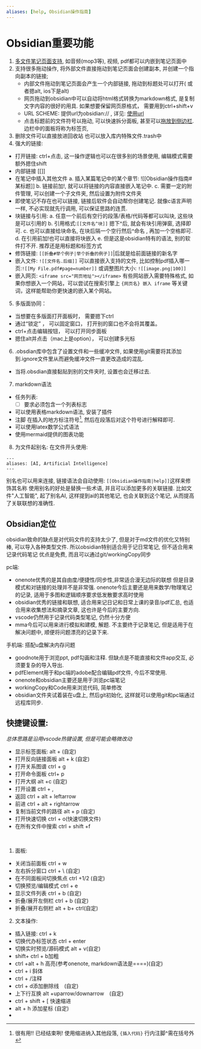 ```yaml
---
aliases: [help, Obsidian操作指南]
---
```


# Obsidian重要功能
1. [多文件笔记页面支持](obsidian://open?vault=Obsidian%20Help&file=%E9%AB%98%E7%BA%A7%E7%94%A8%E6%B3%95%2F%E6%94%AF%E6%8C%81%E6%A0%BC%E5%BC%8F), 如音频(mop3等), 视频, pdf都可以内嵌到笔记页面中
2. 支持很多拖动操作, 将外部文件直接拖动到笔记页面会创建副本, 并创建一个指向副本的链接;  
	* 内部文件拖动到笔记页面会产生一个内部链接, 拖动到标题处可以打开( 或者摁alt, ios下是alt)
	* 网页拖动到obsidian中可以自动将html格式转换为markdown格式, 是复制文字内容的很好的用具. 如果想要保留网页原格式， 需要用到ctrl+shift+v
	* URL SCHEME: 提供url为obsidian:// , 详见: [使用url](obsidian://open?vault=Obsidian%20Help&file=%E9%AB%98%E7%BA%A7%E7%94%A8%E6%B3%95%2F%E4%BD%BF%E7%94%A8%20obsidian%20URI)
	* 点击标题前的文件符号以拖动, 可以快速拆分面板, 甚至可以[拖放到侧边栏](obsidian://open?vault=Obsidian%20Help&file=%E9%9D%A2%E6%9D%BF%2F%E9%9D%A2%E6%9D%BF%E5%B8%83%E5%B1%80). 边栏中的面板将称为标签页, 
3. 删除文件可以直接放进回收站 也可以放入库内特殊文件.trash中
4. 强大的链接:
- 打开链接: ctrl+点击, 这一操作逻辑也可以在很多别的场景使用, 编辑模式需要额外摁住shift
- 内部链接 [[]]
- 在笔记中插入其他文件
	a. 插入某篇笔记中的某个章节: ![[Obsidian操作指南#某标题]]
	b. 链接前加!, 就可以将链接的内容直接嵌入笔记中.
	c. 需要一定的附件管理, 可以创建一个子文件夹, 然后设置为附件文件夹
- 即使笔记不存在也可以链接, 链接后软件会自动帮你创建笔记. 就像c语言声明一样, 不必实现就先行调用, 可以保证思路的连贯.
- 块链接与引用:
	a. 任意一个前后有空行的段落/表格/代码等都可以叫块, 这些块是可以引用的
	b. 引用格式:`[[文件名^块]]` 摁下^后, 就会有块引用弹窗, 选择即可. 
	c. 也可以直接给块命名, 在块后隔一个空行然后^命名 , 再加一个空格即可.
	d. 在引用前加!也可以直接将块嵌入
	e. 但是这是obsidian特有的语法, 别的软件打不开. 推荐还是用标题和标签方式
- 修饰链接:
`[[折叠#举个例子|举个折叠的例子]]`|后就是给前面链接的新名字
- 嵌入文件:
`![[文件名.后缀]]`
可以直接嵌入支持的文件, 比如控制pdf插入哪一页:``![[My File.pdf#page=number]]``
或调整图片大小: `![[image.png|100]]` 
- 嵌入网页:
`<iframe src="网页地址"></iframe>`
有些网站嵌入需要特殊格式, 如果你想嵌入一个网站，可以尝试在搜索引擎上 `{网页名} 嵌入 iframe` 等关键词，这样能帮助你更快速的嵌入某个网站。
5. 多版面协同：
- 当想要在多版面打开面板时， 需要摁下ctrl
- 通过“锁定” ， 可以固定窗口， 打开别的窗口也不会将其覆盖。
- ctrl+点击编辑按钮， 可以打开同步面板
- 摁住alt并点击（mac上是option）， 可以创建多光标
6. .obsdian库中包含了设置文件和一些缓冲文件, 如果使用git需要将其添加到.ignore文件里从而避免缓冲文件一直更改造成的混乱.
- 当将.obsdian直接黏贴到别的文件夹时, 设置也会迁移过去.
7. markdown语法
- 任务列表: 
	- [ ] 要求必须包含一个列表标志
- 可以使用表格markdown语法, 安装了插件
- 注脚 在插入的地方标注符号[^1], 然后在段落后对这个符号进行解释即可.
- 可以使用latex数学公式语法
- 使用mermaid提供的图表功能
8. 为文件起别名:
在文件开头使用:

```
---
aliases: [AI, Artificial Intelligence]
---
```

别名也可以用来连接, 链接语法会自动使用: `[[Obsidian操作指南|help]]`这样来修饰其名称
使用别名的好处是替换一些术语, 并且可以添加更多的关联链接. 比如文件"人工智能", 起了别名AI, 这样提到ai的其他笔记, 也会关联到这个笔记, 从而提高了关联联想的准确性.

[^1]:很有用!! 已经结束咧! 
			使用缩进纳入其他段落, `{插入代码}`
			行内注脚^需在括号外



## Obsidian定位
obsidian致命的缺点是对代码文件的支持太少了, 但是对于md文件的优化又特别棒, 可以导入各种类型文件. 所以obsidian特别适合用于记日常笔记, 但不适合用来记录代码笔记
优点是免费, 而且可以通过git/workingCopy同步

pc端:
- onenote优秀的是其自由度/便捷性/同步性,非常适合漫无边际的联想 但是目录模式和对链接的处理并不是非常强. onenote今后主要还是用来数学/物理笔记的记录, 适用于多图和逻辑顺序要求低发散要求高时使用
- obsidian优秀的链接和联想, 适合用来记日记和日常上课的录音/pdf汇总, 也适合用来收集想法和摘录文章, 这也许是今后的主要方向.
- vscode仍然用于记录代码类型笔记, 仍然十分方便
- mma今后可以用来进行模拟和建模, 解题. 不主要终于记录笔记, 但是适用于在解决问题中, 顺便将问题漂亮的记录下来.

手机端:
搭配u盘解决内存问题
- goodnote用于浏览ppt, pdf勾画和注释. 但缺点是不能直接和文件app交互, 必须要复杂的导入导出.
- pdfElement用于和pc端的adobe配合编辑pdf文件, 今后不常使用.
- onenote和obsidian主要还是用于浏览pc端笔记
- workingCopy和Code用来浏览代码, 简单修改
- obsidian文件夹试着装在u盘上, 然后git初始化, 这样就可以使用git和pc端通过远程库同步.
## 快捷键设置:
*总体思路是沿用vscode热键设置, 但是可能会略微改动*
- 显示标签面板: alt +  (自定)
- 打开反向链接面板 alt + k (自定)
- 打开关系图谱 ctrl + g
- 打开命令面板 ctrl+ p
- 打开大纲 alt +c (自定)
- 打开设置 ctrl + ,
- 返回 ctrl + alt + leftarrow
- 前进 ctrl + alt + rightarrow
- 复制当前文件的路径 alt + p (自定)
- 打开快速切换 ctrl + o(快速切换文件)
- 在所有文件中搜索 ctrl + shift +f

<br>

1. 面板:
- 关闭当前面板 ctrl + w
- 左右拆分窗口 ctrl + \ (自定)
- 在不同面板间切换焦点 ctrl +1/2 (自定)
- 切换预览/编辑模式 ctrl + e
- 显示文件列表 ctrl + b (自定)
- 折叠/展开左侧栏 ctrl + b (自定)
- 折叠/展开右侧栏 alt + b+ ctrl(自定)

2. 文本操作:
- 插入链接: ctrl + k
- 切换代办标签状态 ctrl + enter
- 切换实时预览/源码模式 alt + v(自定)
- shift+ ctrl + b加粗
- ctrl +alt + h 高亮(参考onenote, markdown语法是====)(自定)
- ctrl + i 斜体
- ctrl + /注释
- ctrl + d添加删除线　(自定)
- 上下行互换 alt +uparrow/downarrow　(自定)
- ctrl + shift + \[ 快速缩进
- alt + h 添加星标 (自定)
- 